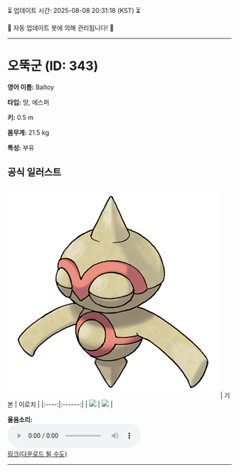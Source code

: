 
⏳ 업데이트 시간: 2025-08-08 20:31:18 (KST) ⏳

🤖 자동 업데이트 봇에 의해 관리됩니다! 🤖

---

# 오뚝군 (ID: 343)
**영어 이름:** Baltoy

**타입:** 땅, 에스퍼

**키:** 0.5 m

**몸무게:** 21.5 kg

**특성:** 부유

## 공식 일러스트
![](https://raw.githubusercontent.com/PokeAPI/sprites/master/sprites/pokemon/other/official-artwork/343.png)
| 기본 | 이로치 |
|:----:|:------:|
| <img src="http://play.pokemonshowdown.com/sprites/ani/baltoy.gif" width="200"> | <img src="http://play.pokemonshowdown.com/sprites/ani-shiny/baltoy.gif" width="200"> |

**울음소리:**<br><audio controls src="https://raw.githubusercontent.com/PokeAPI/cries/main/cries/pokemon/latest/343.ogg"></audio><br> [링크(다운로드 될 수도)](https://raw.githubusercontent.com/PokeAPI/cries/main/cries/pokemon/latest/343.ogg)


---
